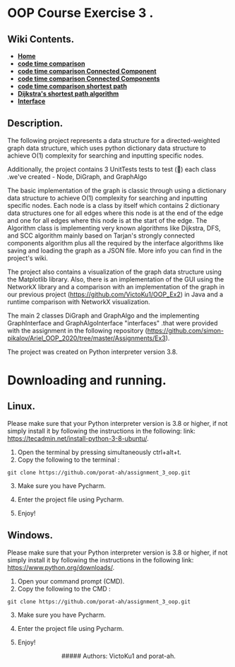# OOP Course Exercise 3 .

## Wiki Contents.
<ul class="m-0 p-0 list-style-none" data-filterable-for="wiki-pages-filter" data-filterable-type="substring" data-pjax>
        <li class="Box-row">
          <strong><a class="d-block" href="/porat-ah/assignment_3_oop/wiki">Home</a></strong>
        </li>
        <li class="Box-row">
          <strong><a class="d-block" href="/porat-ah/assignment_3_oop/wiki/code-time-comparison">code time comparison</a></strong>
        </li>
        <li class="Box-row">
          <strong><a class="d-block" href="/porat-ah/assignment_3_oop/wiki/code-time-comparison-Connected-Component">code time comparison Connected Component</a></strong>
        </li>
        <li class="Box-row">
          <strong><a class="d-block" href="/porat-ah/assignment_3_oop/wiki/code-time-comparison-Connected-Components">code time comparison Connected Components</a></strong>
        </li>
        <li class="Box-row">
          <strong><a class="d-block" href="/porat-ah/assignment_3_oop/wiki/code-time-comparison-shortest-path">code time comparison shortest path</a></strong>
        </li>
        <li class="Box-row">
          <strong><a class="d-block" href="/porat-ah/assignment_3_oop/wiki/Dijkstra&#39;s-shortest-path-algorithm">Dijkstra&#39;s shortest path algorithm</a></strong>
        </li>
        <li class="Box-row">
          <strong><a class="d-block" href="/porat-ah/assignment_3_oop/wiki/Interface">Interface</a></strong>
        </li>
    </ul>


## Description.

The following project represents a data structure for a directed-weighted graph data structure, which uses python dictionary data structure to achieve O(1) complexity for searching and inputting specific nodes.

Additionally, the project contains 3 ‫UnitTests tests to test (:drum:)  each class we've created - Node, DiGraph, and GraphAlgo.

The basic implementation of the graph is classic through using a dictionary data structure to achieve O(1) complexity for searching and inputting specific nodes. Each node is a class by itself which contains 2 dictionary data structures one for all edges where this node is at the end of the edge and one for all edges where this node is at the start of the edge. The Algorithm class is implementing very known algorithms like Dijkstra, DFS, and SCC algorithm mainly based on Tarjan's strongly connected components algorithm plus all the required by the interface algorithms like saving and loading the graph as a JSON file. More info you can find in the project's wiki.

The project also contains a visualization of the graph data structure using the Matplotlib library.
Also, there is an implementation of the GUI using the NetworkX library and a comparison with an implementation of the graph in our previous project (https://github.com/VictoKu1/OOP_Ex2) in Java and a runtime comparison with NetworkX visualization.

The main 2 classes DiGraph and GraphAlgo and the implementing GraphInterface and GraphAlgoInterface "interfaces" .that were provided with the assignment in the following repository (https://github.com/simon-pikalov/Ariel_OOP_2020/tree/master/Assignments/Ex3).

The project was created on Python interpreter version 3.8.

# Downloading and running.
## Linux.

Please make sure that your Python interpreter version is 3.8 or higher, if not simply install it by following the instructions in the following: link: https://tecadmin.net/install-python-3-8-ubuntu/.

1) Open the terminal by pressing simultaneously ctrl+alt+t.
2) Copy the following to the terminal :

```
git clone https://github.com/porat-ah/assignment_3_oop.git

```
3) Make sure you have Pycharm.

4) Enter the project file using Pycharm.

5) Enjoy!

## Windows.

Please make sure that your Python interpreter version is 3.8 or higher, if not simply install it by following the instructions in the following link: https://www.python.org/downloads/.

1) Open your command prompt (CMD).
2) Copy the following to the CMD :

```
git clone https://github.com/porat-ah/assignment_3_oop.git

```
3) Make sure you have Pycharm.

4) Enter the project file using Pycharm.

5) Enjoy!



<div align = "center"> #####                                                                                                                              Authors: VictoKu1 and porat-ah.
</div>


